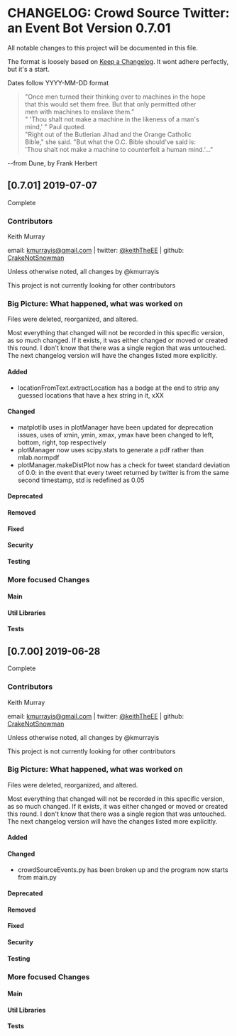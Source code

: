 

# CHANGELOG: Crowd Source Twitter: an Event Bot Version 0.7.01
All notable changes to this project will be documented in this file.

The format is loosely based on [Keep a Changelog](http://keepachangelog.com/en/1.0.0/).
It wont adhere perfectly, but it's a start. 

Dates follow YYYY-MM-DD format


 > "Once men turned their thinking over to machines in the hope      
 >  that this would set them free. But that only permitted other     
 >  men with machines to enslave them."                              
 > " 'Thou shalt not make a machine in the likeness of a man's       
 >  mind,' " Paul quoted.                                            
 > "Right out of the Butlerian Jihad and the Orange Catholic         
 >  Bible," she said. "But what the O.C. Bible should've said is:    
 >  'Thou shalt not make a machine to counterfeit a human mind.'..." 
 >                                                                   
   --from Dune, by Frank Herbert     



## [0.7.01] 2019-07-07
Complete

### Contributors
Keith Murray

email: kmurrayis@gmail.com |
twitter: [@keithTheEE](https://twitter.com/keithTheEE) |
github: [CrakeNotSnowman](https://github.com/CrakeNotSnowman)

Unless otherwise noted, all changes by @kmurrayis

This project is not currently looking for other contributors

### Big Picture: What happened, what was worked on
Files were deleted, reorganized, and altered. 

Most everything that changed will not be recorded in this specific version, as so much changed. If it exists, it was either changed or moved or created this round. I don't know that there was a single region that was untouched. The next changelog version will have the changes listed more explicitly. 

#### Added
 - locationFromText.extractLocation has a bodge at the end to strip any guessed locations that have a hex string in it, xXX
#### Changed
 - matplotlib uses in plotManager have been updated for deprecation issues, uses of xmin, ymin, xmax, ymax have been changed to left, bottom, right, top respectively 
 - plotManager now uses scipy.stats to generate a pdf rather than mlab.normpdf
 - plotManager.makeDistPlot now has a check for tweet standard deviation of 0.0: in the event that every tweet returned by twitter is from the same second timestamp, std is redefined as 0.05
#### Deprecated
#### Removed
#### Fixed
#### Security
#### Testing

### More focused Changes
#### Main
#### Util Libraries
#### Tests 


## [0.7.00] 2019-06-28
Complete

### Contributors
Keith Murray

email: kmurrayis@gmail.com |
twitter: [@keithTheEE](https://twitter.com/keithTheEE) |
github: [CrakeNotSnowman](https://github.com/CrakeNotSnowman)

Unless otherwise noted, all changes by @kmurrayis

This project is not currently looking for other contributors

### Big Picture: What happened, what was worked on
Files were deleted, reorganized, and altered. 

Most everything that changed will not be recorded in this specific version, as so much changed. If it exists, it was either changed or moved or created this round. I don't know that there was a single region that was untouched. The next changelog version will have the changes listed more explicitly. 

#### Added
#### Changed
 - crowdSourceEvents.py has been broken up and the program now starts from main.py 
#### Deprecated
#### Removed
#### Fixed
#### Security
#### Testing

### More focused Changes
#### Main
#### Util Libraries
#### Tests 


